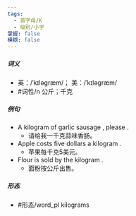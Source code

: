 ```yaml
---
tags:
  - 首字母/K
  - 级别/小学
掌握: false
模糊: false
---
```

##### 词义
- 英：/ˈkɪləɡræm/； 美：/ˈkɪləɡræm/
- #词性/n  公斤；千克
##### 例句
- A kilogram of garlic sausage , please .
	- 请给我一千克蒜味香肠。
- Apple costs five dollars a kilogram .
	- 苹果每千克5美元。
- Flour is sold by the kilogram .
	- 面粉按公斤出售。
##### 形态
- #形态/word_pl kilograms
